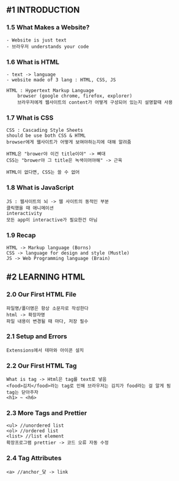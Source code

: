 ## #1 INTRODUCTION

### 1.5 What Makes a Website?

    - Website is just text
    - 브라우저 understands your code

### 1.6 What is HTML

    - text -> language
    - website made of 3 lang : HTML, CSS, JS

    HTML : Hypertext Markup Language
        browser (google chrome, firefox, explorer)
        브라우저에게 웹사이트의 content가 어떻게 구성되어 있는지 설명할때 사용

### 1.7 What is CSS

    CSS : Cascading Style Sheets
    should be use both CSS & HTML
    browser에게 웹사이트가 어떻게 보여야하는지에 대해 알려줌

    HTML은 "brower야 이건 title이야" -> 뼈대
    CSS는 "brower야 그 title은 녹색이어야해" -> 근육

    HTML이 없다면, CSS는 쓸 수 없어

### 1.8 What is JavaScript

    JS : 웹사이트의 뇌 -> 웹 사이트의 동적인 부분
    클릭했을 때 애니메이션
    interactivity
    모든 app이 interactive가 필요한건 아님

### 1.9 Recap

    HTML -> Markup language (Borns)
    CSS -> language for design and style (Mustle)
    JS -> Web Programming language (Brain)

## #2 LEARNING HTML

### 2.0 Our First HTML File

    파일명/폴더명은 항상 소문자로 작성한다
    html -> 확장자명
    파일 내용이 변경될 때 마다, 저장 필수

### 2.1 Setup and Errors

    Extensions에서 테마와 아이콘 설치

### 2.2 Our First HTML Tag

    What is tag -> Html은 tag를 text로 넣음
    <food>김치</food>라는 tag로 인해 브라우저는 김치가 food라는 걸 알게 됨
    tag는 닫아주자
    <h1> ~ <h6>

### 2.3 More Tags and Prettier

    <ul> //unordered list
    <ol> //ordered list
    <list> //list element
    확장프로그램 prettier -> 코드 오류 자동 수정

### 2.4 Tag Attributes

    <a> //anchor_닻 -> link
